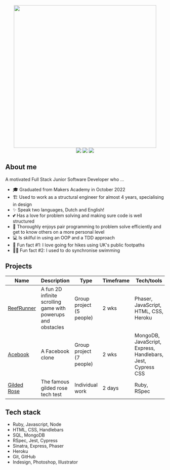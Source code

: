 <div align="center">
  <img src="https://github.com/naomischlosser/CV/blob/main/bear-painting.png"width="450">
</div>

<div align="center">
  <a href="https://www.linkedin.com/in/naomi-schl%C3%B6sser-1a0861150/"><img src="https://img.shields.io/badge/LinkedIn-0077B5?style=for-the-badge&logo=linkedin&logoColor=white"></a>
    <a href="https://github.com/naomischlosser/CV/blob/main/CV-Naomi-Schlo%CC%88sser.pdf"><img src="https://img.shields.io/badge/PDF CV-97bcc8?style=for-the-badge&logo=cv&logoColor=white"></a>
    <a href="https://github.com/naomischlosser/CV"><img src="https://img.shields.io/badge/GithubCV-4B4B4B?style=for-the-badge&logo=github&logoColor=white"></a>
</div>

## About me
A motivated Full Stack Junior Software Developer who ...

- 🎓 Graduated from Makers Academy in October 2022
- 🏗️ Used to work as a structural engineer for almost 4 years, specialising in design
- ✨ Speak two languages, Dutch and English!
- 💕 Has a love for problem solving and making sure code is well structured
- 👥 Thoroughly enjoys pair programming to problem solve efficiently and get to know others on a more personal level
- 💻 Is skilful in using an OOP and a TDD approach
- 🌳 Fun fact #1: I love going for hikes using UK's public footpaths
- 🏊‍♀️ Fun fact #2: I used to do synchronise swimming

## Projects

| Name                                                             | Description       | Type     | Timeframe | Tech/tools                           |
| ---------------------------------------------------------------- | ----------------- | -------- | --------- | ------------------------------------ |
| [ReefRunner](https://github.com/naomischlosser/team-sea-urchins) | A fun 2D infinite scrolling game with powerups and obstacles | Group project (5 people) | 2 wks | Phaser, JavaScript, HTML, CSS, Heroku |
| [Acebook](https://github.com/naomischlosser/acebook-node-slugs) | A Facebook clone | Group project (7 people) | 2 wks | MongoDB, JavaScript, Express, Handlebars, Jest, Cypress CSS |
| [Gilded Rose](https://github.com/naomischlosser/individual-challenges/tree/main/gilded-rose-tech-test) | The famous gilded rose tech test | Individual work | 2 days | Ruby, RSpec |

## Tech stack
- Ruby, Javascript, Node
- HTML, CSS, Handlebars
- SQL, MongoDB
- RSpec, Jest, Cypress
- Sinatra, Express, Phaser
- Heroku
- Git, GitHub
- Indesign, Photoshop, Illustrator
